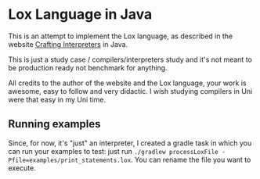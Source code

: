 # Lox Language in Java

This is an attempt to implement the Lox language, as described in
the website [Crafting Interpreters](https://craftinginterpreters.com/statements-and-state.html) in Java.

This is just a study case / compilers/interpreters study and it's not meant to be production ready not benchmark
for anything.

All credits to the author of the website and the Lox language, your work is awesome,
easy to follow and very didactic. I wish studying compilers in Uni were that easy in my Uni time.

## Running examples

Since, for now, it's "just" an interpreter, I created a gradle task in which you can run your examples to test:
just run `./gradlew processLoxFile -Pfile=examples/print_statements.lox`. You can rename the file you want to execute.